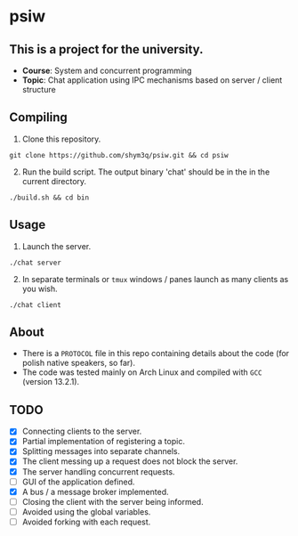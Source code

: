# psiw

## This is a project for the university.
- **Course**: System and concurrent programming
- **Topic**: Chat application using IPC mechanisms based on server / client structure

## Compiling
1. Clone this repository.
```
git clone https://github.com/shym3q/psiw.git && cd psiw
```
2. Run the build script. The output binary 'chat' should be in the in the current directory.
```
./build.sh && cd bin
```

## Usage
1. Launch the server.
```
./chat server
```
2. In separate terminals or `tmux` windows / panes launch as many clients as you wish.
```
./chat client
```

## About
- There is a `PROTOCOL` file in this repo containing details about the code (for polish native speakers, so far).
- The code was tested mainly on Arch Linux and compiled with `GCC` (version 13.2.1).

## TODO
- [x] Connecting clients to the server.
- [x] Partial implementation of registering a topic.
- [x] Splitting messages into separate channels.
- [x] The client messing up a request does not block the server.
- [x] The server handling concurrent requests.
- [ ] GUI of the application defined.
- [x] A bus / a message broker implemented.
- [ ] Closing the client with the server being informed.
- [ ] Avoided using the global variables.
- [ ] Avoided forking with each request.
